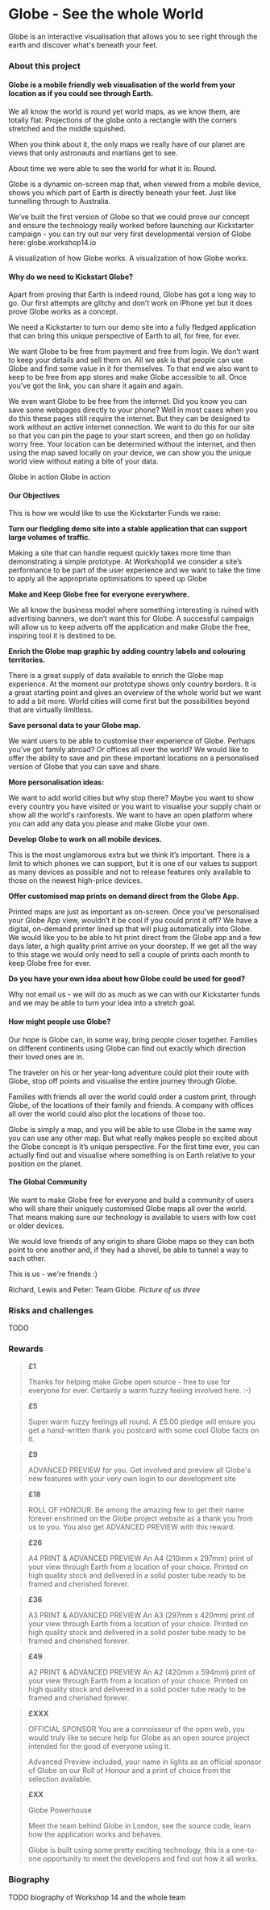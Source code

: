 # Globe - See the whole World

Globe is an interactive visualisation that allows you to see right through the earth and discover what's beneath your feet.

### About this project

#### Globe is a mobile friendly web visualisation of the world from your location as if you could see through Earth.  

We all know the world is round yet world maps, as we know them, are totally flat. Projections of the globe onto a rectangle with the corners stretched and the middle squished.

 When you think about it, the only maps we really have of our planet are views that only astronauts and martians get to see.

 About time we were able to see the world for what it is: Round.

 Globe is a dynamic on-screen map that, when viewed from a mobile device, shows you which part of Earth is directly beneath your feet. Just like tunnelling through to Australia.

 We’ve built the first version of Globe so that we could prove our concept and ensure the technology really worked before launching our Kickstarter campaign - you can try out our very first developmental version of Globe here: globe.workshop14.io

A visualization of how Globe works.
A visualization of how Globe works.

#### Why do we need to Kickstart Globe?  

Apart from proving that Earth is indeed round, Globe has got a long way to go. Our first attempts are glitchy and don’t work on iPhone yet but it does prove Globe works as a concept.

We need a Kickstarter to turn our demo site into a fully fledged application that can bring this unique perspective of Earth to all, for free, for ever.

 We want Globe to be free from payment and free from login. We don’t want to keep your details and sell them on. All we ask is that people can use Globe and find some value in it for themselves. To that end we also want to keep to be free from app stores and make Globe accessible to all. Once you’ve got the link, you can share it again and again.

 We even want Globe to be free from the internet. Did you know you can save some webpages directly to your phone? Well in most cases when you do this these pages still require the internet. But they can be designed to work without an active internet connection. We want to do this for our site so that you can pin the page to your start screen, and then go on holiday worry free. Your location can be determined without the internet, and then using the map saved locally on your device, we can show you the unique world view without eating a bite of your data.

Globe in action
Globe in action

#### Our Objectives

This is how we would like to use the Kickstarter Funds we raise:

**Turn our fledgling demo site into a stable application that can support large volumes of traffic.**

Making a site that can handle request quickly takes more time than demonstrating a simple prototype. At Workshop14 we consider a site’s performance to be part of the user experience and we want to take the time to apply all the appropriate optimisations to speed up Globe

**Make and Keep Globe free for everyone everywhere.**

We all know the business model where something interesting is ruined with advertising banners, we don’t want this for Globe. A successful campaign will allow us to keep adverts off the application and make Globe the free, inspiring tool it is destined to be.

**Enrich the Globe map graphic by adding country labels and colouring territories.**

There is a great supply of data available to enrich the Globe map experience. At the moment our prototype shows only country borders. It is a great starting point and gives an overview of the whole world but we want to add a bit more. World cities will come first but the possibilities beyond that are virtually limitless.

**Save personal data to your Globe map.**

We want users to be able to customise their experience of Globe. Perhaps you’ve got family abroad? Or offices all over the world? We would like to offer the ability to save and pin these important locations on a personalised version of Globe that you can save and share.

**More personalisation ideas:**

We want to add world cities but why stop there? Maybe you want to show every country you have visited or you want to visualise your supply chain or show all the world's rainforests. We want to have an open platform where you can add any data you please and make Globe your own.

**Develop Globe to work on all mobile devices.**

This is the most unglamorous extra but we think it’s important. There is a limit to which phones we can support, but it is one of our values to support as many devices as possible and not to release features only available to those on the newest high-price devices.

**Offer customised map prints on demand direct from the Globe App.**

Printed maps are just as important as on-screen. Once you’ve personalised your Globe App view, wouldn’t it be cool if you could print it off? We have a digital, on-demand printer lined up that will plug automatically into Globe. We would like you to be able to hit print direct from the Globe app and a few days later, a high quality print arrive on your doorstep. If we get all the way to this stage we would only need to sell a couple of prints each month to keep Globe free for ever.

**Do you have your own idea about how Globe could be used for good?**

Why not email us - we will do as much as we can with our Kickstarter funds and we may be able to turn your idea into a stretch goal.

#### How might people use Globe?

Our hope is Globe can, in some way, bring people closer together. Families on different continents using Globe can find out exactly which direction their loved ones are in.

The traveler on his or her year-long adventure could plot their route with Globe, stop off points and visualise the entire journey through Globe.

Families with friends all over the world could order a custom print, through Globe, of the locations of their family and friends. A company with offices all over the world could also plot the locations of those too.

Globe is simply a map, and you will be able to use Globe in the same way you can use any other map. But what really makes people so excited about the Globe concept is it’s unique perspective. For the first time ever, you can actually find out and visualise where something is on Earth relative to your position on the planet.

#### The Global Community

We want to make Globe free for everyone and build a community of users who will share their uniquely customised Globe maps all over the world.  That means making sure our technology is available to users with low cost or older devices.

We would love friends of any origin to share Globe maps so they can both point to one another and, if they had a shovel, be able to tunnel a way to each other.

This is us - we're friends :)

Richard, Lewis and Peter: Team Globe.
*Picture of us three*

### Risks and challenges

TODO

### Rewards

> **£1**
>
> Thanks for helping make Globe open source - free to use for everyone for ever. Certainly a warm fuzzy feeling involved here. :-)

> **£5**
>
> Super warm fuzzy feelings all round. A £5.00 pledge will ensure you get a hand-written thank you postcard with some cool Globe facts on it.

> **£9**
>
> ADVANCED PREVIEW for you. Get involved and preview all Globe's new features with your very own login to our development site

> **£18**
>
> ROLL OF HONOUR. Be among the amazing few to get their name forever enshrined on the Globe project website as a thank you from us to you. You also get ADVANCED PREVIEW with this reward.

> **£26**
>
> A4 PRINT & ADVANCED PREVIEW
An A4 (210mm x 297mm) print of your view through Earth from a location of your choice. Printed on high quality stock and delivered in a solid poster tube ready to be framed and cherished forever.

> **£36**
>
> A3 PRINT & ADVANCED PREVIEW
An A3 (297mm x 420mm) print of your view through Earth from a location of your choice. Printed on high quality stock and delivered in a solid poster tube ready to be framed and cherished forever.

> **£49**
>
> A2 PRINT & ADVANCED PREVIEW
An A2 (420mm x 594mm) print of your view through Earth from a location of your choice. Printed on high quality stock and delivered in a solid poster tube ready to be framed and cherished forever.

> **£XXX**
>
> OFFICIAL SPONSOR
You are a connoisseur of the open web, you would truly like to secure help for Globe as an open source project intended for the good of everyone using it.
>
> Advanced Preview included, your name in lights as an official sponsor of Globe on our Roll of Honour and a print of choice from the selection available.

> **£XX**
>
> Globe Powerhouse
>
> Meet the team behind Globe in London, see the source code, learn how the application works and behaves.
>
> Globe is built using some pretty exciting technology, this is a one-to-one opportunity to meet the developers and find out how it all works.

### Biography

TODO biography of Workshop 14 and the whole team
